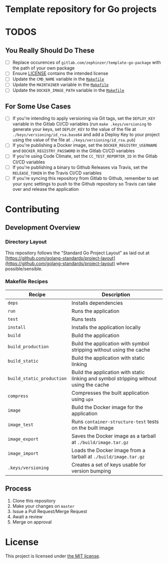 # Template repository for Go projects

# TODOS

## You Really Should Do These

- [ ] Replace occurences of `gitlab.com/zephinzer/template-go-package` with the path of your own package
- [ ] Ensure [LICENSE](./LICENSE) contains the intended license
- [ ] Update the `CMD_NAME` variable in the [`Makefile`](./Makefile)
- [ ] Update the `MAINTAINER` variable in the [`Makefile`](./Makefile)
- [ ] Update the `DOCKER_IMAGE_PATH` variable in the [`Makefile`](./Makefile)

## For Some Use Cases

- [ ] If you're intending to apply versioning via Git tags, set the `DEPLOY_KEY` variable in the Gitlab CI/CD variables (run `make .keys/versioning` to generate your keys, set `DEPLOY_KEY` to the value of the file at `./keys/versioning/id_rsa.base64` and add a Deploy Key to your project using the value of the file at `./keys/versioning/id_rsa.pub`)
- [ ] If you're publishing a Docker image, set the `DOCKER_REGISTRY_USERNAME` and `DOCKER_REGISTRY_PASSWORD` in the Gitlab CI/CD variables
- [ ] If you're using Code Climate, set the `CC_TEST_REPORTER_ID` in the Gitlab CI/CD variables
- [ ] If you're publishing a binary to Github Releases via Travis, set the `RELEASE_TOKEN` in the Travis CI/CD variables
- [ ] If you're syncing this repository from Gitlab to Github, remember to set your sync settings to push to the Github repository so Travis can take over and release the application

# Contributing

## Development Overview

### Directory Layout

This repository follows the "Standard Go Project Layout" as laid out at [https://github.com/golang-standards/project-layout](https://github.com/golang-standards/project-layout) where possible/sensible.

### Makefile Recipes

| Recipe | Description |
| --- | --- |
| `deps` | Installs dependencies |
| `run` | Runs the application |
| `test` | Runs tests |
| `install` | Installs the application locally |
| `build` | Build the application |
| `build_production` | Build the application with symbol stripping without using the cache |
| `build_static` | Build the application with static linking |
| `build_static_production` | Build the application with static linking and symbol stripping without using the cache |
| `compress` | Compresses the built application using `upx` |
| `image` | Build the Docker image for the application |
| `image_test` | Runs `container-structure-test` tests on the built image |
| `image_export` | Saves the Docker image as a tarball at `./build/image.tar.gz` |
| `image_import` | Loads the Docker image from a tarball at `./build/image.tar.gz` |
| `.keys/versioning` | Creates a set of keys usable for version bumping |

## Process

1. Clone this repository
2. Make your changes on `master`
3. Issue a Pull Request/Merge Request
4. Await a review
5. Merge on approval

# License

This project is licensed under [the MIT license](./LICENSE).
